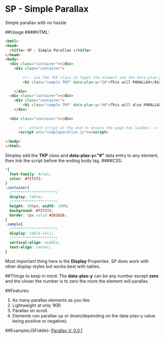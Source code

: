 # SP - Simple Parallax
Simple parallax with no hassle

##Usage
####HTML:
```html
<hmtl> 
<head>
  <title> SP - Simple Parallax </title>
</head>
<body>
  <div class="container"></div>
    <div class="container">
    
        <!-- use the TKP class to taget the element and the data-plax-y to define the amount of parallax -->
        <h1 class="sample TKP" data-plax-y="20">This will PARALLAX</h1>
        
    </div>
  <div class="container"></div>
    <div class="container">
        <h1 class="sample TKP" data-plax-y="40">This will also PARALLAX less</h1>
    </div>
    
  <div class="container"></div>
  
      <!-- attach script at the end to ensure the page has loaded -->
      <script src="simpleparallax.js"></script>
        
</body>
</html>
```
Simpley add the **TKP** class and **data-plax-y="#"** data entry to any element, then link the script before the ending body tag.
####CSS:

```css
*{
  font-family: Arial;
  color: #f2f2f2;
}
.container{
  /********************/
  display: table;
  /********************/
  height: 500px; width: 100%;
  background: #727272;
  border: 2px solid #262626;
}
.sample{
  /********************/
  display: table-cell;
  /********************/
  vertical-align: middle;
  text-align: center;
}
```

Most important thing here is the **Display** Properties. SP does work with other display styles but works best with tables.

##Things to keep in mind:
The **data-plax-y** can be any number except **zero** and the closer the number is to zero the more the element will parallax.

##Features:
1. As many parallax elements as you like.
2. Lightweight at only 1KB!
3. Parallax on scroll.
4. Elements can parallax up or down(depending on the data-plax-y value being positive or negative).

##Example(JSFiddle):
[Parallax V: 0.0.1]()
